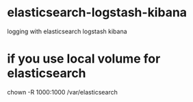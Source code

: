# elasticsearch-logstash-kibana
logging with elasticsearch logstash kibana

# if you use local volume for elasticsearch
chown -R 1000:1000 /var/elasticsearch
